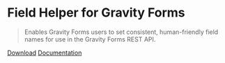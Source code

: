 # Field Helper for Gravity Forms

> Enables Gravity Forms users to set consistent, human-friendly field names for use in the Gravity Forms REST API.

[Download](https://wordpress.org/plugins/gravity-forms-field-helper/)
[Documentation](#description)
